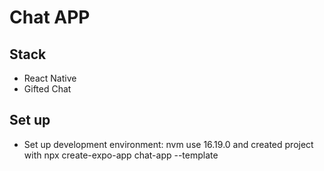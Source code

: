 # Chat APP

## Stack

- React Native
- Gifted Chat

## Set up

- Set up development environment: nvm use 16.19.0 and created project with npx create-expo-app chat-app --template
